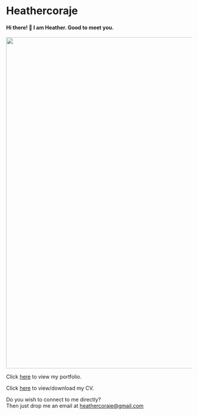 # Heathercoraje

#### Hi there! :raising_hand: I am Heather. Good to meet you.

<img src="assets/cv_heathercoraje.png" display="inline" width="900">  

Click [here](http://heathercoraje.surge.sh) to view my portfolio.

Click [here](https://www.docdroid.net/k4BRQQ2/cv-heathercoraje.pdf) to view/download my CV.


Do you wish to connect to me directly?  
Then just drop me an email at heathercoraje@gmail.com

